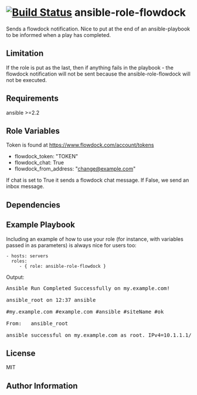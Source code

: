 [![Build Status](https://travis-ci.org/CSCfi/ansible-role-flowdock.svg?branch=master)](https://travis-ci.org/CSCfi/ansible-role-flowdock)
ansible-role-flowdock
=========

Sends a flowdock notification. Nice to put at the end of an ansible-playbook to be informed when a play has completed.

Limitation
----------

If the role is put as the last, then if anything fails in the playbook - the flowdock notification will not be sent because the ansible-role-flowdock will not be executed.

Requirements
------------

ansible >=2.2

Role Variables
--------------

Token is found at https://www.flowdock.com/account/tokens

 - flowdock\_token: "TOKEN"
 - flowdock\_chat: True
 - flowdock\_from\_address: "change@example.com"

If chat is set to True it sends a flowdock chat message.
If False, we send an inbox message.

Dependencies
------------


Example Playbook
----------------

Including an example of how to use your role (for instance, with variables passed in as parameters) is always nice for users too:

    - hosts: servers
      roles:
         - { role: ansible-role-flowdock }


Output:
<pre>
Ansible Run Completed Successfully on my.example.com! 

ansible_root on 12:37 ansible

#my.example.com #example.com #ansible #siteName #ok

From:	ansible_root <change@example.com>

ansible successful on my.example.com as root. IPv4=10.1.1.1/255.255.255.0, IPv6=No IPv6/, biosdate=06/08/2015, biosversion=1.2.6, dist=CentOS, distversion=7.2.1511, kernel=3.10.0-327.18.2.el7.x86_64, memory=257854, processor=Intel(R) Xeon(R) CPU E5-2620 v3 @ 2.40GHz, git_head=devel, vendor=Dell Inc.
</pre>

License
-------

MIT

Author Information
------------------

